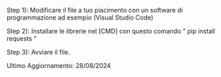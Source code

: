 Step 1): Modificare il file a tuo piacimento con un software di programmazione ad esempio (Visual Studio Code)

Step 2): Installare le librerie nel [CMD] con questo comando   " pip install requests "

Step 3): Avviare il file.



Ultimo Aggiornamento: 28/08/2024

